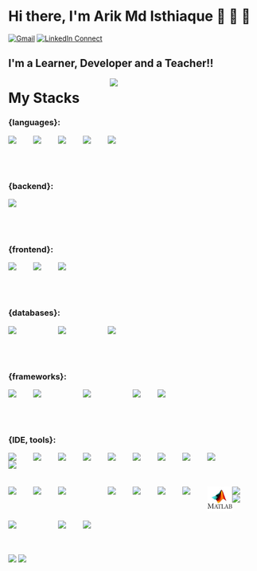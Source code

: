 # Hi there, I'm Arik Md Isthiaque 👋 👋 👋
[![Gmail](https://img.shields.io/badge/%20-Send%20Mail-black?color=14171A&labelColor=ef5350&logo=gmail&logoColor=ffffff)](mailto:arikbncc@gmail.com?subject=From%20GitHub&body=Hi,%20there.%20Found%20you%20from%20GitHub.)
[![LinkedIn Connect](https://img.shields.io/badge/%20-Connect-black?color=14171A&labelColor=1DA1F2&logo=linkedin&logoColor=ffffff)](https://www.linkedin.com/in/arik1155001/)

## I'm a Learner, Developer and a Teacher!!

<img width="300" align="right" src="https://emoji.gg/assets/emoji/9109_Sad_Cat_Thumbs_Up.png">



# My Stacks

### {languages}: 
<img align="left" width="50px" src="https://cdn3.iconfinder.com/data/icons/programming-16/512/programming_6_00001-2-256.png">
<img align="left" width="50px" src="https://cdn2.iconfinder.com/data/icons/pretty-office-part14-2/256/C_blue-256.png">
<img align="left" width="50px" src="https://cdn2.iconfinder.com/data/icons/well-known-1/1024/Java-256.png">
<img align="left" width="50px" src="https://cdn4.iconfinder.com/data/icons/scripting-and-programming-languages/512/Python_logo-256.png">
<img align="left" width="50px" src="https://cdn3.iconfinder.com/data/icons/popular-services-brands/512/php-256.png">

<br/>
<br/>
<br/>
<br/>

### {backend}: 
<img align="left" width="50px" src="https://cdn4.iconfinder.com/data/icons/logos-and-brands/512/194_Laravel_logo_logos-256.png">

<br/>
<br/>
<br/>
<br/>

### {frontend}:
<img align="left" width="50px" src="https://cdn0.iconfinder.com/data/icons/HTML5/256/HTML_Logo.png">
<img align="left" width="50px" src="https://cdn1.iconfinder.com/data/icons/logotypes/32/badge-css-3-256.png">
<img align="left" width="50px" src="https://cdn4.iconfinder.com/data/icons/logos-and-brands-1/512/233_Node_Js_logo-256.png">

<br/>
<br/>
<br/>
<br/>

### {databases}: 
<img align="left" width="100px" src="https://cdn4.iconfinder.com/data/icons/flat-brand-logo-2/512/oracle-256.png">
<img align="left" width="100px" src="https://cdn4.iconfinder.com/data/icons/logos-3/181/MySQL-256.png">
<img align="left" width="50px" src="https://cdn0.iconfinder.com/data/icons/file-format-database-j-fill/64/database_file_document-56-256.png">

<br/>
<br/>
<br/>
<br/>

### {frameworks}: 
<img align="left" width="50px" src="https://www.seekicon.com/free-icon-download/tensorflow-icon_2.svg">
<img align="left" width="100px" src="https://keras.io/img/logo.png">
<img align="left" width="100px" src="https://upload.wikimedia.org/wikipedia/commons/7/78/Tesseract_OCR_logo_%28Google%29.png">
<img align="left" width="50px" src="https://upload.wikimedia.org/wikipedia/commons/thumb/3/32/OpenCV_Logo_with_text_svg_version.svg/390px-OpenCV_Logo_with_text_svg_version.svg.png">
<img align="left" width="100px" src="https://upload.wikimedia.org/wikipedia/en/thumb/f/fb/OpenGL_logo_%28Nov14%29.svg/1280px-OpenGL_logo_%28Nov14%29.svg.png">

<br/>
<br/>
<br/>
<br/>

### {IDE, tools}:
<img align="left" width="50px" src="https://cdn3.iconfinder.com/data/icons/social-media-2169/24/social_media_social_media_logo_git-256.png">
<img align="left" width="50px" src="https://cdn1.iconfinder.com/data/icons/logotypes/32/github-256.png">
<img align="left" width="50px" src="https://cdn.icon-icons.com/icons2/1508/PNG/512/codeblocks_104542.png">
<img align="left" width="50px" src="https://cdn3.iconfinder.com/data/icons/pixomania/128/science-256.png">
<img align="left" width="50px" src="https://upload.wikimedia.org/wikipedia/commons/thumb/9/9a/Visual_Studio_Code_1.35_icon.svg/1024px-Visual_Studio_Code_1.35_icon.svg.png">
<img align="left" width="50px" src="https://upload.wikimedia.org/wikipedia/commons/thumb/9/98/Apache_NetBeans_Logo.svg/666px-Apache_NetBeans_Logo.svg.png">
<img align="left" width="50px" src="https://mpng.subpng.com/20180619/oju/kisspng-phpstorm-jetbrains-webstorm-php-5b28f2c008a9c0.9825465415294102400355.jpg">
<img align="left" width="50px" src="https://upload.wikimedia.org/wikipedia/commons/thumb/a/a1/PyCharm_Logo.svg/1024px-PyCharm_Logo.svg.png">
<img align="left" width="50px" src="https://cdn.worldvectorlogo.com/logos/clion-1.svg">
<img align="left" width="100px" src="https://mspoweruser.com/wp-content/uploads/2019/06/Windows-Terminal-Logo.jpg">
<br/>
<br/>
<br/>
<br/>
<img align="left" width="50px" src="https://upload.wikimedia.org/wikipedia/commons/thumb/7/7e/Spyder_logo.svg/1200px-Spyder_logo.svg.png">
<img align="left" width="50px" src="https://i.pinimg.com/originals/4e/74/7c/4e747c82368d9681b75d54f56319dae7.png">
<img align="left" width="100px" src="https://3qeqpr26caki16dnhd19sv6by6v-wpengine.netdna-ssl.com/wp-content/uploads/2017/03/How-to-Setup-a-Python-Environment-for-Machine-Learning-and-Deep-Learning-with-Anaconda.png">
<img align="left" width="50px" src="https://cdn4.iconfinder.com/data/icons/logos-and-brands/512/272_Raspberry_Pi_logo-256.png">
<img align="left" width="50px" src="https://cdn1.iconfinder.com/data/icons/thin-electronic-parts-components/24/thin_arduino-256.png">

<img align="left" width="50px" src="https://p1.hiclipart.com/preview/231/14/357/acer-logo-vmware-esxi-benq-w1070-acer-h6510bd-hyperv-multimedia-projectors-television-vmware-vsphere-png-clipart.jpg">
<img align="left" width="50px" src="https://icons.iconarchive.com/icons/dakirby309/simply-styled/256/Autodesk-Autocad-icon.png">
<img align="left" width="50px" src="https://raw.githubusercontent.com/github/explore/80688e429a7d4ef2fca1e82350fe8e3517d3494d/topics/matlab/matlab.png">
<img align="left" width="50px" src="https://waikato.github.io/weka-site/images/weka.png">
<img align="left" width="50px" src="https://c7.uihere.com/files/196/91/583/balsamiq-mockup-website-wireframe-computer-icons-user-interface-mockups-logo.jpg">
<br/>
<br/>
<br/>
<br/>
<img align="left" width="100px" src="https://cdn.iconscout.com/icon/free/png-512/figma-682083.png">
<img align="left" width="50px" src="https://cdn.iconscout.com/icon/free/png-256/powershell-2-569189.png">
<img align="left" width="100px" src="https://upload.wikimedia.org/wikipedia/commons/9/92/LaTeX_logo.svg">


<br/>
<br/>
<br/>
<br/>


<img width="500" src="https://github-readme-stats.vercel.app/api/top-langs/?username=arik096&theme=light&hide_langs_below=0&layout=compact" />
<img width="500" src="https://github-readme-stats.vercel.app/api?username=arik096&show_icons=true">

